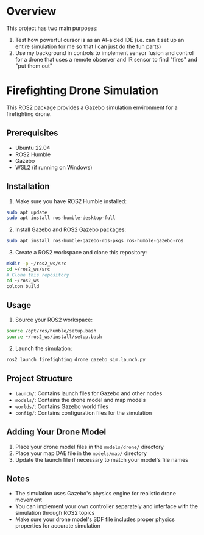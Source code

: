 # Overview

This project has two main purposes:
1. Test how powerful cursor is as an AI-aided IDE (i.e. can it set up an entire simulation for me so that I can just do the fun parts)
2. Use my background in controls to implement sensor fusion and control for a drone that uses a remote observer and IR sensor to find "fires" and "put them out"

# Firefighting Drone Simulation

This ROS2 package provides a Gazebo simulation environment for a firefighting drone.

## Prerequisites

- Ubuntu 22.04
- ROS2 Humble
- Gazebo
- WSL2 (if running on Windows)

## Installation

1. Make sure you have ROS2 Humble installed:
```bash
sudo apt update
sudo apt install ros-humble-desktop-full
```

2. Install Gazebo and ROS2 Gazebo packages:
```bash
sudo apt install ros-humble-gazebo-ros-pkgs ros-humble-gazebo-ros
```

3. Create a ROS2 workspace and clone this repository:
```bash
mkdir -p ~/ros2_ws/src
cd ~/ros2_ws/src
# Clone this repository
cd ~/ros2_ws
colcon build
```

## Usage

1. Source your ROS2 workspace:
```bash
source /opt/ros/humble/setup.bash
source ~/ros2_ws/install/setup.bash
```

2. Launch the simulation:
```bash
ros2 launch firefighting_drone gazebo_sim.launch.py
```

## Project Structure

- `launch/`: Contains launch files for Gazebo and other nodes
- `models/`: Contains the drone model and map models
- `worlds/`: Contains Gazebo world files
- `config/`: Contains configuration files for the simulation

## Adding Your Drone Model

1. Place your drone model files in the `models/drone/` directory
2. Place your map DAE file in the `models/map/` directory
3. Update the launch file if necessary to match your model's file names

## Notes

- The simulation uses Gazebo's physics engine for realistic drone movement
- You can implement your own controller separately and interface with the simulation through ROS2 topics
- Make sure your drone model's SDF file includes proper physics properties for accurate simulation 
